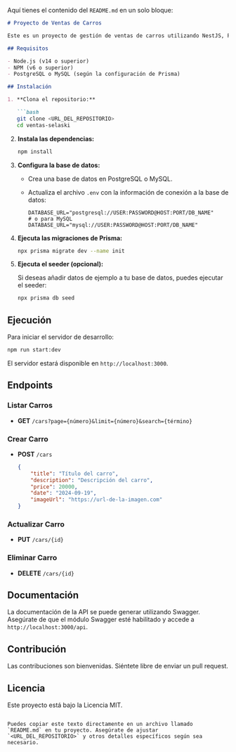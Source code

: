 Aquí tienes el contenido del `README.md` en un solo bloque:

```markdown
# Proyecto de Ventas de Carros

Este es un proyecto de gestión de ventas de carros utilizando NestJS, Prisma y TypeScript.

## Requisitos

- Node.js (v14 o superior)
- NPM (v6 o superior)
- PostgreSQL o MySQL (según la configuración de Prisma)

## Instalación

1. **Clona el repositorio:**

   ```bash
   git clone <URL_DEL_REPOSITORIO>
   cd ventas-selaski
   ```

2. **Instala las dependencias:**

   ```bash
   npm install
   ```

3. **Configura la base de datos:**

   - Crea una base de datos en PostgreSQL o MySQL.
   - Actualiza el archivo `.env` con la información de conexión a la base de datos:

     ```plaintext
     DATABASE_URL="postgresql://USER:PASSWORD@HOST:PORT/DB_NAME"
     # o para MySQL
     DATABASE_URL="mysql://USER:PASSWORD@HOST:PORT/DB_NAME"
     ```

4. **Ejecuta las migraciones de Prisma:**

   ```bash
   npx prisma migrate dev --name init
   ```

5. **Ejecuta el seeder (opcional):**

   Si deseas añadir datos de ejemplo a tu base de datos, puedes ejecutar el seeder:

   ```bash
   npx prisma db seed
   ```

## Ejecución

Para iniciar el servidor de desarrollo:

```bash
npm run start:dev
```

El servidor estará disponible en `http://localhost:3000`.

## Endpoints

### Listar Carros

- **GET** `/cars?page={número}&limit={número}&search={término}`

### Crear Carro

- **POST** `/cars`
  
  ```json
  {
      "title": "Título del carro",
      "description": "Descripción del carro",
      "price": 20000,
      "date": "2024-09-19",
      "imageUrl": "https://url-de-la-imagen.com"
  }
  ```

### Actualizar Carro

- **PUT** `/cars/{id}`

### Eliminar Carro

- **DELETE** `/cars/{id}`

## Documentación

La documentación de la API se puede generar utilizando Swagger. Asegúrate de que el módulo Swagger esté habilitado y accede a `http://localhost:3000/api`.

## Contribución

Las contribuciones son bienvenidas. Siéntete libre de enviar un pull request.

## Licencia

Este proyecto está bajo la Licencia MIT.
```

Puedes copiar este texto directamente en un archivo llamado `README.md` en tu proyecto. Asegúrate de ajustar `<URL_DEL_REPOSITORIO>` y otros detalles específicos según sea necesario.